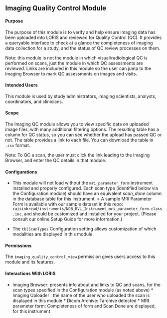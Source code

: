 ## Imaging Quality Control Module

#### Purpose 

The purpose of this module is to verify and help ensure
imaging data has been uploaded into LORIS and reviewed for Quality
Control (QC). It provides a queryable interface to check at a glance the
completeness of imaging data collection for a study, and the status of
QC review processes on them.

Note: this module is not the module in which visual/radiological QC
is performed on scans, just the module in which QC assessments are
*reviewed*. Links are included in this module so the user can jump to
the Imaging Browser to mark QC assessments on images and visits.

#### Intended Users 

This module is used by study administrators, imaging
scientists, analysts, coordinators, and clinicians.

#### Scope 

The Imaging QC module allows you to view specific data
on uploaded image files, with many additional filtering options. The
resulting table has a column for QC status, so you can see whether the
upload has passed QC or not. The table provides a link to each file. You
can download the table in `.csv` format.

Note: To QC a scan, the user must click the link leading to the Imaging
Browser, and enter the QC details in that module.

#### Configurations

* This module will not load without the `mri_parameter_form` instrument
installed and properly configured.  Each scan type (identified below
via the Configuration module) should have an equivalent _scan_done_
column in the database table for this instrument.  >  A sample MRI
Parameter Form is available with our sample dataset in this repo:
`raisinbread/instruments/NDB_BVL_Instrument_mri_parameter_form.class.inc`,
and should be customized and installed for your project.  (Please consult
our online Setup Guide for more information.)

* The `tblScanTypes` Configuration setting allows customization of which
modalities are displayed in this module.

#### Permissions 

The `imaging_quality_control_view` permission gives users access to
this module and its features.

#### Interactions With LORIS

* Imaging Browser: presents info about and links to QC and scans, for
the scan types specified in the Configuration module (as noted above) *
Imaging Uploader : the name of the user who uploaded the scan is displayed
in this module * Dicom Archive: Tarchive detected * MRI parameter form:
Completeness of form and Scan Done are displayed, for this instrument
